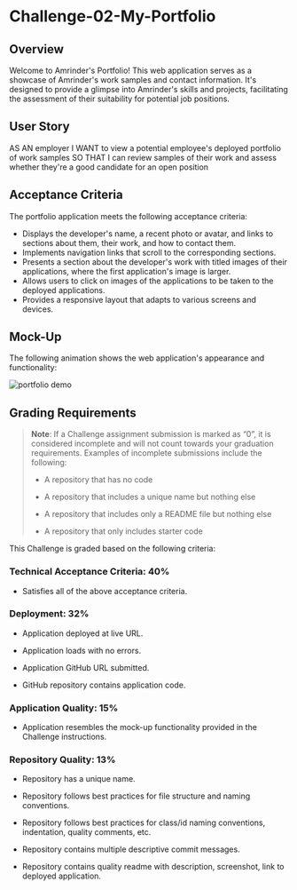 # Challenge-02-My-Portfolio

## Overview

Welcome to Amrinder's Portfolio! This web application serves as a showcase of Amrinder's work samples and contact information. It's designed to provide a glimpse into Amrinder's skills and projects, facilitating the assessment of their suitability for potential job positions.

## User Story

AS AN employer
I WANT to view a potential employee's deployed portfolio of work samples
SO THAT I can review samples of their work and assess whether they're a good candidate for an open position

## Acceptance Criteria

The portfolio application meets the following acceptance criteria:

- Displays the developer's name, a recent photo or avatar, and links to sections about them, their work, and how to contact them.
- Implements navigation links that scroll to the corresponding sections.
- Presents a section about the developer's work with titled images of their applications, where the first application's image is larger.
- Allows users to click on images of the applications to be taken to the deployed applications.
- Provides a responsive layout that adapts to various screens and devices.

## Mock-Up

The following animation shows the web application's appearance and functionality:

![portfolio demo](./Assets/02-advanced-css-homework-demo.gif)


## Grading Requirements

> **Note**: If a Challenge assignment submission is marked as “0”, it is considered incomplete and will not count towards your graduation requirements. Examples of incomplete submissions include the following:
>
> * A repository that has no code
>
> * A repository that includes a unique name but nothing else
>
> * A repository that includes only a README file but nothing else
>
> * A repository that only includes starter code

This Challenge is graded based on the following criteria: 

### Technical Acceptance Criteria: 40%

* Satisfies all of the above acceptance criteria.

### Deployment: 32%

* Application deployed at live URL.

* Application loads with no errors.

* Application GitHub URL submitted.

* GitHub repository contains application code.

### Application Quality: 15%

* Application resembles the mock-up functionality provided in the Challenge instructions.

### Repository Quality: 13%

* Repository has a unique name.

* Repository follows best practices for file structure and naming conventions.

* Repository follows best practices for class/id naming conventions, indentation, quality comments, etc.

* Repository contains multiple descriptive commit messages.

* Repository contains quality readme with description, screenshot, link to deployed application.